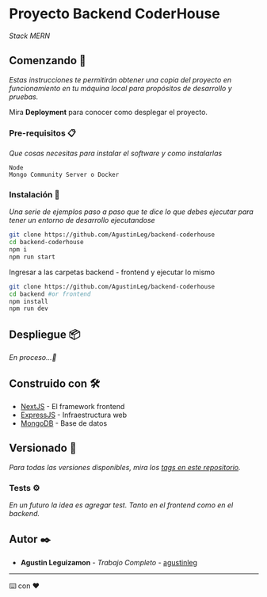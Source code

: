 # Proyecto Backend CoderHouse

_Stack MERN_

## Comenzando 🚀

_Estas instrucciones te permitirán obtener una copia del proyecto en funcionamiento en tu máquina local para propósitos de desarrollo y pruebas._

Mira **Deployment** para conocer como desplegar el proyecto.


### Pre-requisitos 📋

_Que cosas necesitas para instalar el software y como instalarlas_

```
Node
Mongo Community Server o Docker
```

### Instalación 🔧

_Una serie de ejemplos paso a paso que te dice lo que debes ejecutar para tener un entorno de desarrollo ejecutandose_

```sh
git clone https://github.com/AgustinLeg/backend-coderhouse
cd backend-coderhouse
npm i
npm run start
```

Ingresar a las carpetas backend - frontend y ejecutar lo mismo

```sh
git clone https://github.com/AgustinLeg/backend-coderhouse
cd backend #or frontend
npm install
npm run dev
```

## Despliegue 📦

_En proceso...🔨_


## Construido con 🛠️

* [NextJS](https://nextjs.org/docs/getting-started) - El framework frontend
* [ExpressJS](https://expressjs.com/es/) - Infraestructura web
* [MongoDB](https://www.mongodb.com/cloud/atlas/lp/try2?utm_content=controlhterms&utm_source=google&utm_campaign=gs_americas_argentina_search_core_brand_atlas_desktop&utm_term=mongodb&utm_medium=cpc_paid_search&utm_ad=e&utm_ad_campaign_id=12212624305&adgroup=115749712783&gclid=Cj0KCQjwgMqSBhDCARIsAIIVN1XQXvKXZoYxe5lbDUDuS3fAinonc5hewCNxN8yjAVHC6BxeCI5UkJ4aAtbcEALw_wcB) - Base de datos

## Versionado 📌

_Para todas las versiones disponibles, mira los [tags en este repositorio](https://github.com/AgustinLeg/backend-coderhouse/tags)._


### Tests ⚙️

_En un futuro la idea es agregar test. Tanto en el frontend como en el backend._



## Autor ✒️

* **Agustin Leguizamon** - *Trabajo Completo* - [agustinleg](https://github.com/agustinleg)

---
⌨️ con ❤️
